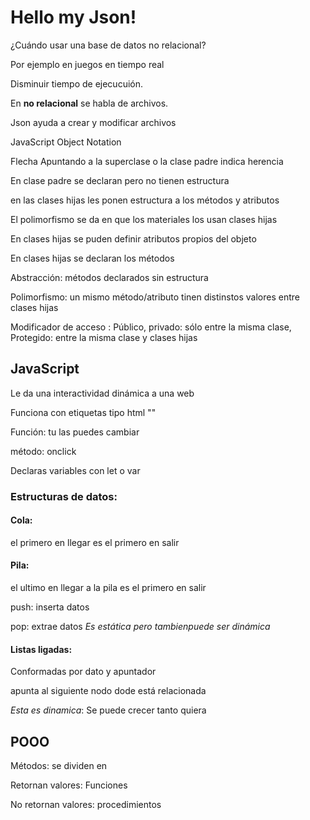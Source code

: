 # Hello my Json!
¿Cuándo usar una base de datos no relacional?


Por ejemplo en juegos en tiempo real


Disminuir tiempo de ejecucuión.

En **no relacional** se habla de archivos. 

Json ayuda a crear y modificar archivos

JavaScript Object Notation

Flecha Apuntando a la superclase o la clase padre indica herencia

En clase padre se declaran pero no tienen estructura

en las clases hijas les ponen estructura a los métodos y atributos

El polimorfismo se da en que los materiales los usan clases hijas 

En clases hijas se puden definir atributos propios del objeto 

En clases hijas se declaran los métodos

Abstracción: métodos declarados sin estructura 

Polimorfismo: un mismo método/atributo tinen distinstos valores entre clases hijas

Modificador de acceso : Público, privado: sólo entre la misma clase, Protegido: entre la misma clase y clases hijas 

## JavaScript

Le da una interactividad dinámica a una web

Funciona con etiquetas tipo html "</script>"

Función: tu las puedes cambiar

método: onclick

Declaras variables con let o var

### Estructuras de datos:

#### Cola:

el primero en llegar es el primero en salir 


#### Pila:

el ultimo en llegar a la pila es el primero en salir

push: inserta datos

pop: extrae datos
*Es estática pero tambienpuede ser dinámica*

#### Listas ligadas:

Conformadas por dato y apuntador

apunta al siguiente nodo dode está relacionada

*Esta es dinamica*: Se puede crecer tanto quiera


## POOO

Métodos: se dividen en

Retornan valores: Funciones 

No retornan valores: procedimientos
